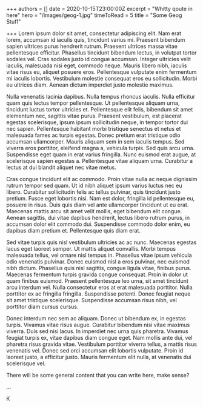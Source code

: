 +++
authors = []
date = 2020-10-15T23:00:00Z
excerpt = "Whitty qoute in here"
hero = "/images/geog-1.jpg"
timeToRead = 5
title = "Some Geog Stuff"

+++
Lorem ipsum dolor sit amet, consectetur adipiscing elit. Nam erat lorem, accumsan id iaculis quis, tincidunt varius mi. Praesent bibendum sapien ultrices purus hendrerit rutrum. Praesent ultrices massa vitae pellentesque efficitur. Phasellus tincidunt bibendum lectus, in volutpat tortor sodales vel. Cras sodales justo id congue accumsan. Integer ultricies velit iaculis, malesuada nisi eget, commodo neque. Mauris libero nibh, iaculis vitae risus eu, aliquet posuere eros. Pellentesque vulputate enim fermentum mi iaculis lobortis. Vestibulum molestie consequat eros eu sollicitudin. Morbi eu ultrices diam. Aenean dictum imperdiet justo molestie maximus.

Nulla venenatis lacinia dapibus. Nulla tempus rhoncus iaculis. Nulla efficitur quam quis lectus tempor pellentesque. Ut pellentesque aliquam urna, tincidunt luctus tortor ultricies et. Pellentesque elit felis, bibendum sit amet elementum nec, sagittis vitae purus. Praesent vestibulum, est placerat egestas scelerisque, ipsum ipsum sollicitudin neque, in tempor tortor dui nec sapien. Pellentesque habitant morbi tristique senectus et netus et malesuada fames ac turpis egestas. Donec pretium erat tristique odio accumsan ullamcorper. Mauris aliquam sem in sem iaculis tempus. Sed viverra eros porttitor, eleifend magna a, vehicula turpis. Sed quis arcu urna. Suspendisse eget quam in erat varius fringilla. Nunc euismod erat augue, at scelerisque sapien egestas a. Pellentesque vitae aliquam urna. Curabitur a lectus at dui blandit aliquet nec vitae metus.

Cras congue tincidunt elit ac commodo. Proin vitae nulla ac neque dignissim rutrum tempor sed quam. Ut id nibh aliquet ipsum varius luctus nec eu libero. Curabitur sollicitudin felis ac tellus pulvinar, quis tincidunt justo pretium. Fusce eget lobortis nisi. Nam est dolor, fringilla id pellentesque eu, posuere in risus. Duis quis diam vel ante ullamcorper tincidunt ut eu erat. Maecenas mattis arcu sit amet velit mollis, eget bibendum elit congue. Aenean sagittis, dui vitae dapibus hendrerit, lectus libero rutrum purus, in accumsan dolor elit commodo dui. Suspendisse commodo dolor enim, eu dapibus diam pretium et. Pellentesque quis diam erat.

Sed vitae turpis quis nisl vestibulum ultricies ac ac nunc. Maecenas egestas lacus eget laoreet semper. Ut mattis aliquet convallis. Morbi tempus malesuada tellus, vel ornare nisl tempus in. Phasellus vitae ipsum vehicula odio venenatis pulvinar. Donec euismod nisl a eros pulvinar, nec euismod nibh dictum. Phasellus quis nisl sagittis, congue ligula vitae, finibus purus. Maecenas fermentum turpis gravida congue consequat. Proin in dolor ut quam finibus euismod. Praesent pellentesque leo urna, sit amet tincidunt arcu interdum vel. Nulla consectetur eros at erat malesuada porttitor. Nulla porttitor ex ac fringilla fringilla. Suspendisse potenti. Donec feugiat neque sit amet tristique scelerisque. Suspendisse accumsan risus nibh, vel porttitor diam cursus cursus.

Donec interdum nec sem ac aliquam. Donec ut bibendum ex, in egestas turpis. Vivamus vitae risus augue. Curabitur bibendum nisi vitae maximus viverra. Duis sed nisi lacus. In imperdiet nec urna quis pharetra. Vivamus feugiat turpis ex, vitae dapibus diam congue eget. Nam mollis ante dui, vel pharetra risus gravida vitae. Vestibulum porttitor viverra tellus, a mattis risus venenatis vel. Donec sed orci accumsan elit lobortis vulputate. Proin id laoreet justo, a efficitur justo. Mauris fermentum elit nulla, at venenatis dui scelerisque vel.

There will be some general content that you can write here, make sense?

...

K